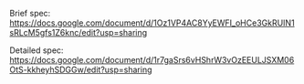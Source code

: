 Brief spec: https://docs.google.com/document/d/1Oz1VP4AC8YyEWFI_oHCe3GkRUIN1sRLcM5gfs1Z6knc/edit?usp=sharing

Detailed spec: https://docs.google.com/document/d/1r7gaSrs6vHShrW3vOzEEULJSXM06OtS-kkheyhSDGGw/edit?usp=sharing